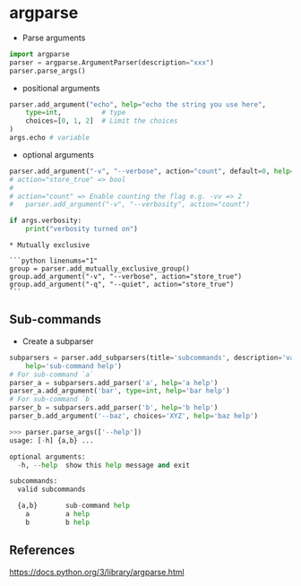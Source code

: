 # argparse

* Parse arguments

```python linenums="1"
import argparse
parser = argparse.ArgumentParser(description="xxx")
parser.parse_args()
```

* positional arguments

```python linenums="1"
parser.add_argument("echo", help="echo the string you use here",
	type=int,          # type
	choices=[0, 1, 2]  # Limit the choices
)
args.echo # variable
```

* optional arguments

```python linenums="1"
parser.add_argument("-v", "--verbose", action="count", default=0, help="increase output verbosity")
# action="store_true" => bool
# 
# action="count" => Enable counting the flag e.g. -vv => 2
# 	parser.add_argument("-v", "--verbosity", action="count")

if args.verbosity:
    print("verbosity turned on")
```

	* Mutually exclusive

	```python linenums="1"
	group = parser.add_mutually_exclusive_group()
	group.add_argument("-v", "--verbose", action="store_true")
	group.add_argument("-q", "--quiet", action="store_true")
	```

## Sub-commands

* Create a subparser

```python linenums="1"
subparsers = parser.add_subparsers(title='subcommands', description='valid subcommands',
	help='sub-command help')
# For sub-command `a`
parser_a = subparsers.add_parser('a', help='a help')
parser_a.add_argument('bar', type=int, help='bar help')
# For sub-command `b`
parser_b = subparsers.add_parser('b', help='b help')
parser_b.add_argument('--baz', choices='XYZ', help='baz help')

>>> parser.parse_args(['--help'])
usage: [-h] {a,b} ...

optional arguments:
  -h, --help  show this help message and exit

subcommands:
  valid subcommands

  {a,b}       sub-command help
    a         a help
    b         b help
```

## References

<https://docs.python.org/3/library/argparse.html>

